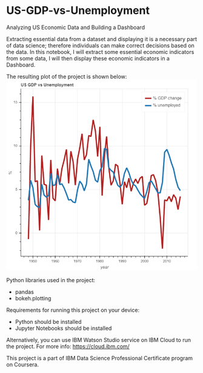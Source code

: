 # US-GDP-vs-Unemployment
Analyzing US Economic Data and Building a Dashboard

Extracting essential data from a dataset and displaying it is a necessary part of data science; therefore individuals can make correct decisions based on the data. In this notebook, I will extract some essential economic indicators from some data, I will then display these economic indicators in a Dashboard.

The resulting plot of the project is shown below:
<img src="https://github.com/ulmasovjafarbek/US-GDP-vs-Unemployment/blob/main/plot.png">

Python libraries used in the project:
- pandas
- bokeh.plotting

Requirements for running this project on your device:
- Python should be installed
- Jupyter Notebooks should be installed

Alternatively, you can use IBM Watson Studio service on IBM Cloud to run the project. For more info: https://cloud.ibm.com/

This project is a part of IBM Data Science Professional Certificate program on Coursera.
